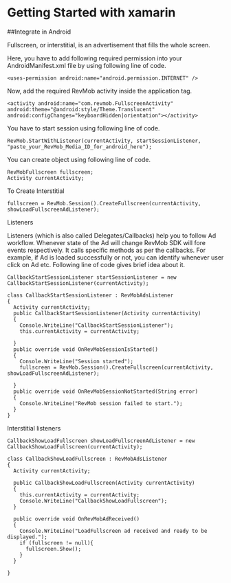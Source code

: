 # Getting Started with xamarin

##Integrate in Android

Fullscreen, or interstitial, is an advertisement that fills the whole screen.

Here, you have to add following required permission into your AndroidManifest.xml file by using following line of code.
```
<uses-permission android:name="android.permission.INTERNET" />
```

Now, add the required RevMob activity inside the application tag.
```
<activity android:name="com.revmob.FullscreenActivity" android:theme="@android:style/Theme.Translucent" android:configChanges="keyboardHidden|orientation"></activity>
```

You have to start session using following line of code.
```
RevMob.StartWithListener(currentActivity, startSessionListener, "paste_your_RevMob_Media_ID_for_android_here");
```

You can create object using following line of code.
```
RevMobFullscreen fullscreen;
Activity currentActivity;
```

To Create Interstitial

```
fullscreen = RevMob.Session().CreateFullscreen(currentActivity, showLoadFullscreenAdListener);
```

Listeners

Listeners (which is also called Delegates/Callbacks) help you to follow Ad workflow. Whenever state of the Ad will change RevMob SDK will fore events respectively. It calls specific methods as per the callbacks. For example, if Ad is loaded successfully or not, you can identify whenever user click on Ad etc. Following line of code gives brief idea about it.

```
CallbackStartSessionListener startSessionListener = new CallbackStartSessionListener(currentActivity);

class CallbackStartSessionListener : RevMobAdsListener
{
  Activity currentActivity;
  public CallbackStartSessionListener(Activity currentActivity)
  {
    Console.WriteLine("CallbackStartSessionListener");
    this.currentActivity = currentActivity;

  }
  public override void OnRevMobSessionIsStarted()
  {
    Console.WriteLine("Session started");
    fullscreen = RevMob.Session().CreateFullscreen(currentActivity, showLoadFullscreenAdListener);

  }
  public override void OnRevMobSessionNotStarted(String error)
  {
    Console.WriteLine("RevMob session failed to start.");
  }
}
```

Interstitial listeners

```
CallbackShowLoadFullscreen showLoadFullscreenAdListener = new CallbackShowLoadFullscreen(currentActivity);

class CallbackShowLoadFullscreen : RevMobAdsListener
{
  Activity currentActivity;

  public CallbackShowLoadFullscreen(Activity currentActivity)
  {
    this.currentActivity = currentActivity;
    Console.WriteLine("CallbackShowLoadFullscreen");
  }

  public override void OnRevMobAdReceived()
  {
    Console.WriteLine("LoadFullscreen ad received and ready to be displayed.");
    if (fullscreen != null){
      fullscreen.Show();
    }
  }

}
```

